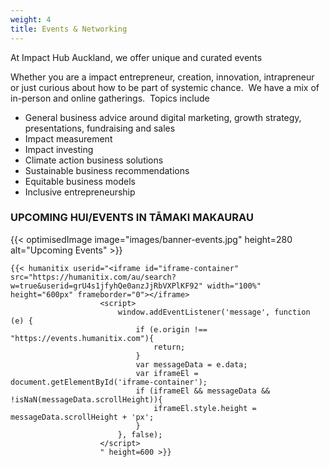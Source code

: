 ```yaml
---
weight: 4
title: Events & Networking
---
```

At Impact Hub Auckland, we offer unique and curated events 

Whether you are a impact entrepreneur, creation, innovation, intrapreneur or just curious about how to be part of systemic chance.  We have a mix of in-person and online gatherings.  Topics include

* General business advice around digital marketing, growth strategy, presentations, fundraising and sales
* Impact measurement
* Impact investing
* Climate action business solutions
* Sustainable business recommendations
* Equitable business models
* Inclusive entrepreneurship

### UPCOMING HUI/EVENTS IN TĀMAKI MAKAURAU

{{< optimisedImage image="images/banner-events.jpg" height=280             alt="Upcoming Events" >}}



```
{{< humanitix userid="<iframe id="iframe-container" src="https://humanitix.com/au/search?w=true&userid=grU4s1jfyhQe0anzJjRbVXPlKF92" width="100%" height="600px" frameborder="0"></iframe>
                    <script>
                        window.addEventListener('message', function (e) {
                            if (e.origin !== "https://events.humanitix.com"){
                                return;
                            }   
                            var messageData = e.data;
                            var iframeEl = document.getElementById('iframe-container');
                            if (iframeEl && messageData && !isNaN(messageData.scrollHeight)){
                                iframeEl.style.height = messageData.scrollHeight + 'px';
                            }
                        }, false);
                    </script>
                    " height=600 >}}
```